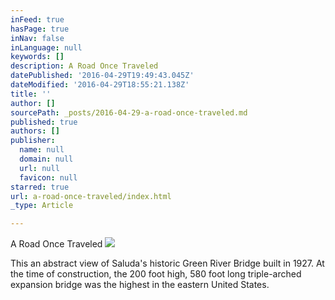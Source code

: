 ```yaml
---
inFeed: true
hasPage: true
inNav: false
inLanguage: null
keywords: []
description: A Road Once Traveled
datePublished: '2016-04-29T19:49:43.045Z'
dateModified: '2016-04-29T18:55:21.138Z'
title: ''
author: []
sourcePath: _posts/2016-04-29-a-road-once-traveled.md
published: true
authors: []
publisher:
  name: null
  domain: null
  url: null
  favicon: null
starred: true
url: a-road-once-traveled/index.html
_type: Article

---
```

A Road Once Traveled
![](https://the-grid-user-content.s3-us-west-2.amazonaws.com/4b176471-79bb-4898-9c52-e408b37d87cc.jpg)

This an abstract view of Saluda's historic Green River Bridge built in 1927\. At the time of construction, the 200 foot high, 580 foot long triple-arched expansion bridge was the highest in the eastern United States.